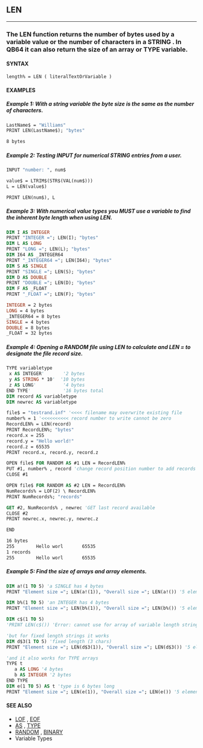 ## LEN
---

### The LEN function returns the number of bytes used by a variable value or the number of characters in a STRING . In QB64 it can also return the size of an array or TYPE variable.

#### SYNTAX

`length% = LEN ( literalTextOrVariable )`

#### EXAMPLES
##### Example 1: With a string variable the byte size is the same as the number of characters.
```vb
LastName$ = "Williams"
PRINT LEN(LastName$); "bytes"
```
  
```vb
8 bytes
```
  
##### Example 2: Testing INPUT for numerical STRING entries from a user.
```vb
INPUT "number: ", num$

value$ = LTRIM$(STR$(VAL(num$)))
L = LEN(value$)

PRINT LEN(num$), L
```
  
##### Example 3: With numerical value types you MUST use a variable to find the inherent byte length when using LEN.
```vb
DIM I AS INTEGER
PRINT "INTEGER ="; LEN(I); "bytes"
DIM L AS LONG
PRINT "LONG ="; LEN(L); "bytes"
DIM I64 AS _INTEGER64
PRINT "_INTEGER64 ="; LEN(I64); "bytes"
DIM S AS SINGLE
PRINT "SINGLE ="; LEN(S); "bytes"
DIM D AS DOUBLE
PRINT "DOUBLE ="; LEN(D); "bytes"
DIM F AS _FLOAT
PRINT "_FLOAT ="; LEN(F); "bytes"
```
  
```vb
INTEGER = 2 bytes
LONG = 4 bytes
_INTEGER64 = 8 bytes
SINGLE = 4 bytes
DOUBLE = 8 bytes
_FLOAT = 32 bytes
```
  
##### Example 4: Opening a RANDOM file using LEN to calculate and LEN = to designate the file record size.
```vb
TYPE variabletype
 x AS INTEGER'       '2 bytes
 y AS STRING * 10'  '10 bytes
 z AS LONG'          '4 bytes
END TYPE'            '16 bytes total
DIM record AS variabletype
DIM newrec AS variabletype

file$ = "testrand.inf" '<<<< filename may overwrite existing file
number% = 1 '<<<<<<<<<< record number to write cannot be zero
RecordLEN% = LEN(record)
PRINT RecordLEN%; "bytes"
record.x = 255
record.y = "Hello world!"
record.z = 65535
PRINT record.x, record.y, record.z

OPEN file$ FOR RANDOM AS #1 LEN = RecordLEN%
PUT #1, number% , record 'change record position number to add records
CLOSE #1

OPEN file$ FOR RANDOM AS #2 LEN = RecordLEN%
NumRecords% = LOF(2) \ RecordLEN%
PRINT NumRecords%; "records"

GET #2, NumRecords% , newrec 'GET last record available
CLOSE #2
PRINT newrec.x, newrec.y, newrec.z

END
```
  
```vb
16 bytes
255        Hello worl       65535
1 records
255        Hello worl       65535
```
  
##### Example 5: Find the size of arrays and array elements.
```vb
DIM a!(1 TO 5) 'a SINGLE has 4 bytes
PRINT "Element size ="; LEN(a!(1)), "Overall size ="; LEN(a!()) '5 elements * 4 bytes = 20 bytes

DIM b%(1 TO 5) 'an INTEGER has 4 bytes
PRINT "Element size ="; LEN(b%(1)), "Overall size ="; LEN(b%()) '5 elements * 2 bytes = 10 bytes

DIM c$(1 TO 5)
'PRINT LEN(c$()) 'Error: cannot use for array of variable length strings

'but for fixed length strings it works
DIM d$3(1 TO 5) 'fixed length (3 chars)
PRINT "Element size ="; LEN(d$3(1)), "Overall size ="; LEN(d$3()) '5 elements * 3 bytes = 15 bytes

'and it also works for TYPE arrays
TYPE t
   a AS LONG '4 bytes
   b AS INTEGER '2 bytes
END TYPE
DIM e(1 TO 5) AS t 'type is 6 bytes long
PRINT "Element size ="; LEN(e(1)), "Overall size ="; LEN(e()) '5 elements * 6 bytes = 30 bytes
```
  


#### SEE ALSO
* [LOF](./LOF.md) , [EOF](./EOF.md)
* [AS](./AS.md) , [TYPE](./TYPE.md)
* [RANDOM](./RANDOM.md) , [BINARY](./BINARY.md)
* Variable Types
